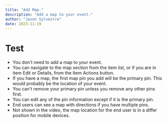 ```yaml
---
title: "Add Map."
description: "Add a map to your event."
author: "Jason Sylvestre"
date: 2023-11-19
---
```


# Test

- You don't need to add a map to your event.
- You can navigate to the map section from the item list, or if you are in item Edit or Details, from the Item Actions button.
- If you have a map, the first map pin you add will be the primary pin. This would probably be the location of your event.
- You can't remove your primary pin unless you remove any other pins first.
- You can edit any of the pin information except if it is the primary pin.
- End users can see a map with directions if you have multiple pins.
- Not shown in the video, the map location for the end user is in a differ position for mobile devices.

